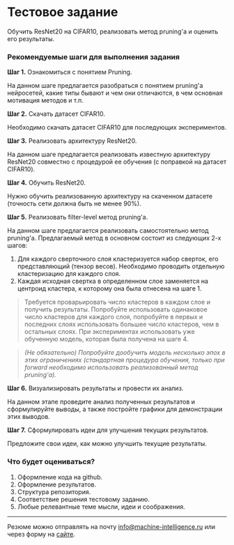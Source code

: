 # Тестовое задание
Обучить ResNet20 на CIFAR10, реализовать метод pruning'а и оценить его результаты.


### Рекомендуемые шаги для выполнения задания  
**Шаг 1.** Ознакомиться с понятием Pruning.  

На данном шаге предлагается разобраться с понятием pruning'а нейросетей, какие типы бывают и чем они отличаются, в чем основная мотивация методов и т.п.

**Шаг 2.** Скачать датасет CIFAR10.

Необходимо скачать датасет CIFAR10 для последующих экспериментов.

**Шаг 3.** Реализовать архитектуру ResNet20.

На данном шаге предлагается реализовать известную архитектуру ResNet20 совместно с процедурой ее обучения (с поправкой на датасет CIFAR10).

**Шаг 4.** Обучить ResNet20.  

Нужно обучить реализованную архитектуру на скаченном датасете (точность сети должна быть не менее 90%).  

**Шаг 5.** Реализовать filter-level метод pruning'а.  

На данном шаге предлагается реализовать самостоятельно метод pruning'а. Предлагаемый метод в основном состоит из следующих 2-х шагов:  
1. Для каждого сверточного слоя кластеризуется набор сверток, его представляющий (тензор весов). Необходимо проводить отдельную кластеризацию для каждого слоя.
2. Каждая исходная свертка в определенном слое заменяется на центроид кластера, к которому она была отнесена на шаге 1.

> Требуется проварьировать число кластеров в каждом слое и получить результаты. Попробуйте использовать одинаковое число кластеров для каждого слоя, попробуйте в первых и последних слоях использовать большее число кластеров, чем в остальных слоях. При экспериментах использовать уже обученную модель, которая была получена на шаге 4.  

> _(Не обязательно) Попробуйте дообучить модель несколько эпох в этих ограничениях (стандартная процедура обучения, только при forward необходимо использовать реализованный метод pruning'а)._

**Шаг 6.** Визуализировать результаты и провести их анализ.  

На данном этапе проведите анализ полученных результатов и сформулируйте выводы, а также постройте графики для демонстрации этих выводов.

**Шаг 7.** Сформулировать идеи для улучшения текущих результатов. 

Предложите свои идеи, как можно улучшить текущие результаты.


### Что будет оцениваться?
1. Оформление кода на github.
2. Оформление результатов.
3. Структура репозитория.
4. Соответствие решения тестовому заданию.
5. Любые релевантные теме мысли, идеи и соображения.

---

Резюме можно отправлять на почту info@machine-intelligence.ru или через форму на [сайте](http://machine-intelligence.ru/page11641715.html#Vacancy).